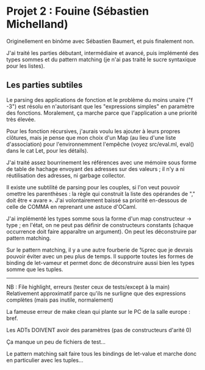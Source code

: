 # Projet 2 : Fouine (Sébastien Michelland)

Originellement en binôme avec Sébastien Baumert, et puis finalement non.

J'ai traité les parties débutant, intermédiaire et avancé, puis implémenté des
types sommes et du pattern matching (je n'ai pas traité le sucre syntaxique
pour les listes).

## Les parties subtiles

Le parsing des applications de fonction et le problème du moins unaire ("f -3")
est résolu en n'autorisant que les "expressions simples" en paramètre des
fonctions. Moralement, ça marche parce que l'application a une priorité très
élevée.

Pour les fonction récursives, j'aurais voulu les ajouter à leurs propres
clôtures, mais je pense que mon choix d'un Map (au lieu d'une liste
d'association) pour l'environnemment l'empêche (voyez src/eval.ml, eval() dans
le cat Let, pour les détails).

J'ai traité assez bourrinement les références avec une mémoire sous forme de
table de hachage envoyant des adresses sur des valeurs ; il n'y a ni
réutilisation des adresses, ni garbage collector.

Il existe une subtilité de parsing pour les couples, si l'on veut pouvoir
omettre les parenthèses : la règle qui construit la liste des opérandes de ","
doit être « avare ». J'ai volontairement baissé sa priorité en-dessous de celle
de COMMA en reprenant une astuce d'OCaml.

J'ai implémenté les types somme sous la forme d'un map constructeur -> type ;
en l'état, on ne peut pas définir de constructeurs constants (chaque occurrence
doit faire apparaître un argument). On peut les déconstruire par pattern
matching.

Sur le pattern matching, il y a une autre fourberie de %prec que je devrais
pouvoir éviter avec un peu plus de temps. Il supporte toutes les formes de
binding de let-vameur et permet donc de déconstruire aussi bien les types somme
que les tuples.

---

NB : File highlight, erreurs (tester ceux de tests/except à la main)
Relativement approximatif parce qu'ils ne surligne que des expressions
complètes (mais pas inutile, normalement)

La fameuse erreur de make clean qui plante sur le PC de la salle europe : bref.

Les ADTs DOIVENT avoir des paramètres (pas de constructeurs d'arité 0)

Ça manque un peu de fichiers de test...

Le pattern matching sait faire tous les bindings de let-value et marche donc
en particulier avec les tuples...

